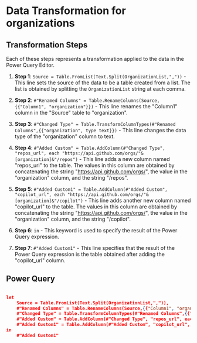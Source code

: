 # Data Transformation for organizations

## Transformation Steps

Each of these steps represents a transformation applied to the data in the Power Query Editor.

1. **Step 1**: `Source = Table.FromList(Text.Split(OrganizationList,","))` - This line sets the source of the data to be a table created from a list. The list is obtained by splitting the `OrganizationList` string at each comma.

2. **Step 2**: `#"Renamed Columns" = Table.RenameColumns(Source,{{"Column1", "organization"}})` - This line renames the "Column1" column in the "Source" table to "organization".

3. **Step 3**: `#"Changed Type" = Table.TransformColumnTypes(#"Renamed Columns",{{"organization", type text}})` - This line changes the data type of the "organization" column to text.

4. **Step 4**: `#"Added Custom" = Table.AddColumn(#"Changed Type", "repos_url", each "https://api.github.com/orgs/"&[organization]&"/repos")` - This line adds a new column named "repos_url" to the table. The values in this column are obtained by concatenating the string "https://api.github.com/orgs/", the value in the "organization" column, and the string "/repos".

5. **Step 5**: `#"Added Custom1" = Table.AddColumn(#"Added Custom", "copilot_url", each "https://api.github.com/orgs/"&[organization]&"/copilot")` - This line adds another new column named "copilot_url" to the table. The values in this column are obtained by concatenating the string "https://api.github.com/orgs/", the value in the "organization" column, and the string "/copilot".

6. **Step 6**: `in` - This keyword is used to specify the result of the Power Query expression.

7. **Step 7**: `#"Added Custom1"` - This line specifies that the result of the Power Query expression is the table obtained after adding the "copilot_url" column.

## Power Query

```json

let
    Source = Table.FromList(Text.Split(OrganizationList,",")),
    #"Renamed Columns" = Table.RenameColumns(Source,{{"Column1", "organization"}}),
    #"Changed Type" = Table.TransformColumnTypes(#"Renamed Columns",{{"organization", type text}}),
    #"Added Custom" = Table.AddColumn(#"Changed Type", "repos_url", each "https://api.github.com/orgs/"&[organization]&"/repos"),
    #"Added Custom1" = Table.AddColumn(#"Added Custom", "copilot_url", each "https://api.github.com/orgs/"&[organization]&"/copilot")
in
    #"Added Custom1"

```
